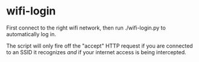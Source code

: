 wifi-login
==========

First connect to the right wifi network, then run ./wifi-login.py to automatically log in.

The script will only fire off the "accept" HTTP request if you are connected to an SSID it recognizes *and* if your internet access is being intercepted.
